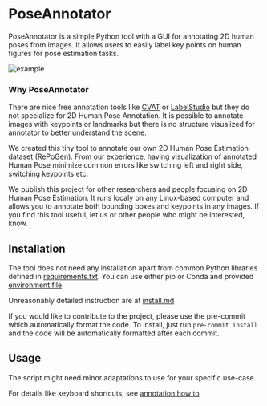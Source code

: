 # PoseAnnotator
PoseAnnotator is a simple Python tool with a GUI for annotating 2D human poses from images. It allows users to easily label key points on human figures for pose estimation tasks.

![example](docs/images/correct.gif)

### Why PoseAnnotator

There are nice free annotation tools like [CVAT](https://www.cvat.ai) or [LabelStudio](https://labelstud.io) but they do not specialize for 2D Human Pose Annotation. It is possible to annotate images with keypoints or landmarks but there is no structure visualized for annotator to better understand the scene.

We created this tiny tool to annotate our own 2D Human Pose Estimation dataset ([RePoGen](https://mirapurkrabek.github.io/RePoGen-paper/)). From our experience, having visualization of annotated Human Pose minimize common errors like switching left and right side, switching keypoints etc.


We publish this project for other researchers and people focusing on 2D Human Pose Estimation.
It runs localy on any Linux-based computer and allows you to annotate both bounding boxes and keypoints in any images.
If you find this tool useful, let us or other people who might be interested, know.

## Installation

The tool does not need any installation apart from common Python libraries defined in [requirements.txt](requirements.txt). You can use either pip or Conda and provided [environment file](environment.yml).

Unreasonably detailed instruction are at [install.md](docs/install.md)

If you would like to contribute to the project, please use the pre-commit which automatically format the code. To install, just run 
`pre-commit install` and the code will be automatically formatted after each commit.

## Usage

The script might need minor adaptations to use for your specific use-case. 

For details like keyboard shortcuts, see [annotation how to](docs/annotation.md)